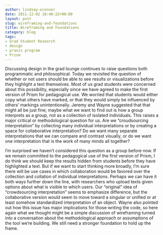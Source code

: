 ```yaml
---
author: lindsay-oconnor
date: 2011-12-02 10:40:22+00:00
layout: post
slug: wireframing-and-foundations
title: Wireframing and Foundations
category: blog
tags:
- Grad Student Research
- design
- praxis program
- Prism
---
```


Discussing design in the grad lounge continues to raise questions both programmatic and philosophical. Today we revisited the question of whether or not users should be able to see results or visualizations before they highlight a text themselves. Most of us grad students were concerned about this possibility, especially since we have agreed to make the first version of Prism for pedagogical use. We worried that students would either copy what others have marked, or that they would simply be influenced by others’ markings unintentionally. Jeremy and Wayne suggested that that might all be just fine; maybe what we want to find out is how a group interprets as a group, not as a collection of isolated individuals. This raises a major critical or methodological question for us. Are we “croudsourcing interpretation” by collecting many individual interpretations or by creating a space for collaborative interpretation? Do we want many separate interpretations that we can compare and contrast visually, or do we want one interpretation that is the work of many minds all together?

I’m surprised we haven’t considered this question as a group before now. If we remain committed to the pedagogical use of the first version of Prism, I do think we should keep the results hidden from students before they have highlighted a text. But if we want to start thinking more broadly, I’m sure there will be use cases in which collaboration would be favored over the collection and collation of individual interpretations. Perhaps we can have it both ways further down the line, with researchers who upload texts given options about what is visible to which users. Our “original” idea of “crowdsourcing interpretation” seems to emphasize difference, but the collaborative version would seem to move toward a singular or unified or at least somehow standardized interpretation of an object. Wayne also pointed out how this issue has major implications for those writing the code, so here again what we thought might be a simple discussion of wireframing turned into a conversation about the methodological approach or assumptions of the tool we’re building. We still need a stronger foundation to hold up the frame.
